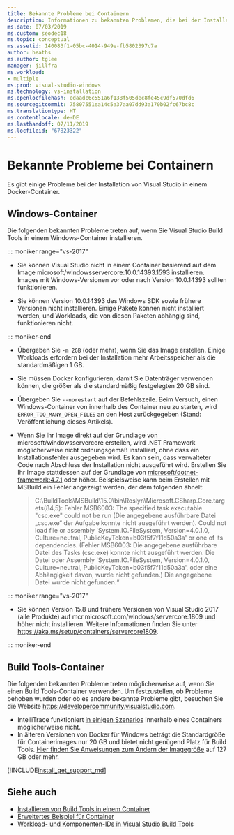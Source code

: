```yaml
---
title: Bekannte Probleme bei Containern
description: Informationen zu bekannten Problemen, die bei der Installation von Visual Studio Build Tools in einem Windows-Container auftreten können.
ms.date: 07/03/2019
ms.custom: seodec18
ms.topic: conceptual
ms.assetid: 140083f1-05bc-4014-949e-fb5802397c7a
author: heaths
ms.author: tglee
manager: jillfra
ms.workload:
- multiple
ms.prod: visual-studio-windows
ms.technology: vs-installation
ms.openlocfilehash: edaadc6c551a6f138f505dec8fe45c9df570dfd6
ms.sourcegitcommit: 75807551ea14c5a37aa07dd93a170b02fc67bc8c
ms.translationtype: HT
ms.contentlocale: de-DE
ms.lasthandoff: 07/11/2019
ms.locfileid: "67823322"
---
```

# <a name="known-issues-for-containers"></a>Bekannte Probleme bei Containern

Es gibt einige Probleme bei der Installation von Visual Studio in einem Docker-Container.

## <a name="windows-container"></a>Windows-Container

Die folgenden bekannten Probleme treten auf, wenn Sie Visual Studio Build Tools in einem Windows-Container installieren.

::: moniker range="vs-2017"

* Sie können Visual Studio nicht in einem Container basierend auf dem Image microsoft/windowsservercore:10.0.14393.1593 installieren. Images mit Windows-Versionen vor oder nach Version 10.0.14393 sollten funktionieren.

* Sie können Version 10.0.14393 des Windows SDK sowie frühere Versionen nicht installieren. Einige Pakete können nicht installiert werden, und Workloads, die von diesen Paketen abhängig sind, funktionieren nicht.

::: moniker-end

* Übergeben Sie `-m 2GB` (oder mehr), wenn Sie das Image erstellen. Einige Workloads erfordern bei der Installation mehr Arbeitsspeicher als die standardmäßigen 1 GB.
* Sie müssen Docker konfigurieren, damit Sie Datenträger verwenden können, die größer als die standardmäßig festgelegten 20 GB sind.
* Übergeben Sie `--norestart` auf der Befehlszeile. Beim Versuch, einen Windows-Container von innerhalb des Container neu zu starten, wird `ERROR_TOO_MANY_OPEN_FILES` an den Host zurückgegeben (Stand: Veröffentlichung dieses Artikels).
* Wenn Sie Ihr Image direkt auf der Grundlage von microsoft/windowsservercore erstellen, wird .NET Framework möglicherweise nicht ordnungsgemäß installiert, ohne dass ein Installationsfehler ausgegeben wird. Es kann sein, dass verwalteter Code nach Abschluss der Installation nicht ausgeführt wird. Erstellen Sie Ihr Image stattdessen auf der Grundlage von [microsoft/dotnet-framework:4.7.1](https://hub.docker.com/r/microsoft/dotnet-framework) oder höher. Beispielsweise kann beim Erstellen mit MSBuild ein Fehler angezeigt werden, der dem folgenden ähnelt:

  > C:\BuildTools\MSBuild\15.0\bin\Roslyn\Microsoft.CSharp.Core.targets(84,5): Fehler MSB6003: The specified task executable "csc.exe" could not be run (Die angegebene ausführbare Datei „csc.exe“ der Aufgabe konnte nicht ausgeführt werden). Could not load file or assembly 'System.IO.FileSystem, Version=4.0.1.0, Culture=neutral, PublicKeyToken=b03f5f7f11d50a3a' or one of its dependencies. (Fehler MSB6003: Die angegebene ausführbare Datei des Tasks (csc.exe) konnte nicht ausgeführt werden. Die Datei oder Assembly 'System.IO.FileSystem, Version=4.0.1.0, Culture=neutral, PublicKeyToken=b03f5f7f11d50a3a', oder eine Abhängigkeit davon, wurde nicht gefunden.) Die angegebene Datei wurde nicht gefunden.“

::: moniker range="vs-2017"

* Sie können Version 15.8 und frühere Versionen von Visual Studio 2017 (alle Produkte) auf mcr.microsoft.com/windows/servercore:1809 und höher nicht installieren. Weitere Informationen finden Sie unter https://aka.ms/setup/containers/servercore1809.

::: moniker-end

## <a name="build-tools-container"></a>Build Tools-Container

Die folgenden bekannten Probleme treten möglicherweise auf, wenn Sie einen Build Tools-Container verwenden. Um festzustellen, ob Probleme behoben wurden oder ob es andere bekannte Probleme gibt, besuchen Sie die Website https://developercommunity.visualstudio.com.

* IntelliTrace funktioniert [in einigen Szenarios](https://github.com/Microsoft/vstest/issues/940) innerhalb eines Containers möglicherweise nicht.
* In älteren Versionen von Docker für Windows beträgt die Standardgröße für Containerimages nur 20 GB und bietet nicht genügend Platz für Build Tools. [Hier finden Sie Anweisungen zum Ändern der Imagegröße](https://docs.microsoft.com/virtualization/windowscontainers/manage-containers/container-storage#image-size) auf 127 GB oder mehr.

[!INCLUDE[install_get_support_md](includes/install_get_support_md.md)]

## <a name="see-also"></a>Siehe auch

* [Installieren von Build Tools in einem Container](build-tools-container.md)
* [Erweitertes Beispiel für Container](advanced-build-tools-container.md)
* [Workload- und Komponenten-IDs in Visual Studio Build Tools](workload-component-id-vs-build-tools.md)
